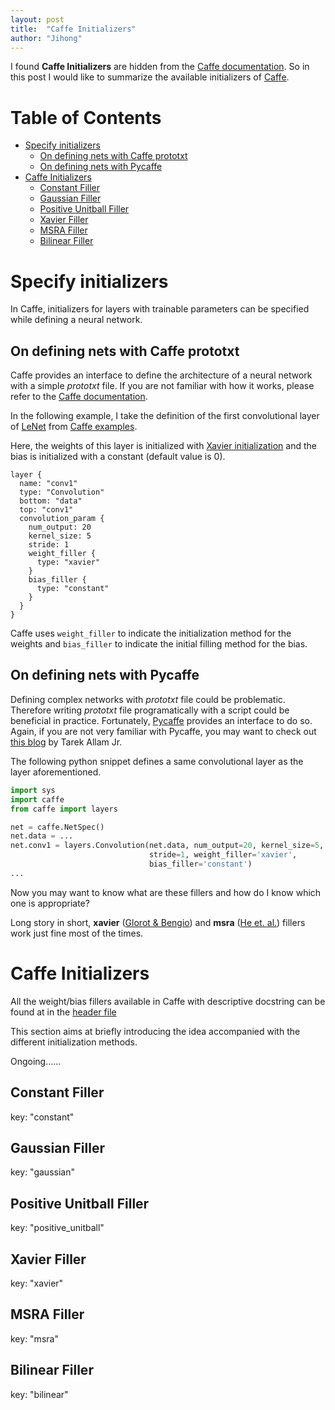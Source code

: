 ```yaml
---
layout: post
title:  "Caffe Initializers"
author: "Jihong"
---
```


I found __Caffe Initializers__ are hidden from the [Caffe documentation](http://caffe.berkeleyvision.org/). So in this post I would like to summarize the available initializers of  [Caffe](https://github.com/BVLC/caffe).


# Table of Contents

- [Specify initializers](#specify-initializers)
  + [On defining nets with Caffe prototxt](#on-defining-nets-with-caffe-prototxt)
  + [On defining nets with Pycaffe](#on-defining-nets-with-pycaffe)
- [Caffe Initializers](#caffe-initializers)
  + [Constant Filler](#constant-filler)
  + [Gaussian Filler](#gaussian-filler)
  + [Positive Unitball Filler](#positive-unitball-filler)
  + [Xavier Filler](#xavier-filler)
  + [MSRA Filler](#msra-filler)
  + [Bilinear Filler](#bilinear-filler)

# Specify initializers

In Caffe, initializers for layers with trainable parameters can be specified while defining a neural network.

## On defining nets with Caffe prototxt

Caffe provides an interface to define the architecture of a neural network with a simple _prototxt_ file. If you are not familiar with how it works, please refer to the [Caffe documentation](http://caffe.berkeleyvision.org/tutorial/net_layer_blob.html).


In the following example, I take the definition of the first convolutional layer of  [LeNet](http://www.dengfanxin.cn/wp-content/uploads/2016/03/1998Lecun.pdf) from [Caffe examples](https://github.com/BVLC/caffe/blob/master/examples/mnist/lenet.prototxt).

Here, the weights of this layer is initialized with [Xavier initialization](http://proceedings.mlr.press/v9/glorot10a/glorot10a.pdf) and the bias is initialized with a constant (default value is 0).

```
layer {
  name: "conv1"
  type: "Convolution"
  bottom: "data"
  top: "conv1"
  convolution_param {
    num_output: 20
    kernel_size: 5
    stride: 1
    weight_filler {
      type: "xavier"
    }
    bias_filler {
      type: "constant"
    }
  }
}
```

Caffe uses `weight_filler` to indicate the initialization method for the weights and `bias_filler` to indicate the initial filling method for the bias.

## On defining nets with Pycaffe

Defining complex networks with _prototxt_ file could be problematic.  Therefore writing _prototxt_ file programatically with a script could be beneficial in practice. Fortunately, [Pycaffe](https://github.com/BVLC/caffe/blob/master/python/caffe/pycaffe.py) provides an interface to do so. Again, if you are not very familiar with Pycaffe, you may want to check out [this blog](http://www.tarekallamjr.com/blog/posts/Programatically-define-net-with-PyCaffe/) by Tarek Allam Jr.

The following python snippet defines a same convolutional layer as the layer aforementioned.

```python
import sys
import caffe
from caffe import layers

net = caffe.NetSpec()
net.data = ...
net.conv1 = layers.Convolution(net.data, num_output=20, kernel_size=5,
                               stride=1, weight_filler='xavier',
                               bias_filler='constant')
...
```

Now you may want to know what are these fillers and how do I know which one is appropriate?

 Long story in short, __xavier__ ([Glorot & Bengio](http://jmlr.org/proceedings/papers/v9/glorot10a/glorot10a.pdf)) and __msra__ ([He et. al.](https://arxiv.org/pdf/1502.01852v1.pdf)) fillers work just fine most of the times.

# Caffe Initializers

All the weight/bias fillers available in Caffe with descriptive docstring can be found at in the [header file](https://github.com/BVLC/caffe/blob/master/include/caffe/filler.hpp)

This section aims at briefly introducing the idea accompanied with the different initialization methods.

Ongoing......

## Constant Filler

key: "constant"

## Gaussian Filler

key: "gaussian"

## Positive Unitball Filler

key: "positive_unitball"

## Xavier Filler

key: "xavier"

## MSRA Filler

key: "msra"

## Bilinear Filler

key: "bilinear"
